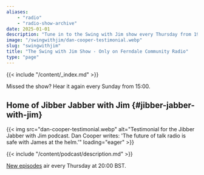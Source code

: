 ```yaml
---
aliases:
    - "radio"
    - "radio-show-archive"
date: 2025-01-01
description: "Tune in to the Swing with Jim show every Thursday from 19:00 BST. Featuring two hours of big band hits, and interviews with interesting individuals."
image: "/swingwithjim/dan-cooper-testimonial.webp"
slug: "swingwithjim"
title: "The Swing with Jim Show - Only on Ferndale Community Radio"
type: "page"
---
```


{{< include "/content/_index.md" >}}

Missed the show? Hear it again every Sunday from 15:00.

## Home of Jibber Jabber with Jim {#jibber-jabber-with-jim}

{{< img src="dan-cooper-testimonial.webp" alt="Testimonial for the Jibber Jabber with Jim podcast. Dan Cooper writes: 'The future of talk radio is safe with James at the helm.'" loading="eager" >}}

{{< include "/content/podcast/description.md" >}}

[New episodes](/jibberjabberwithjim/) air every Thursday at 20:00 BST.
